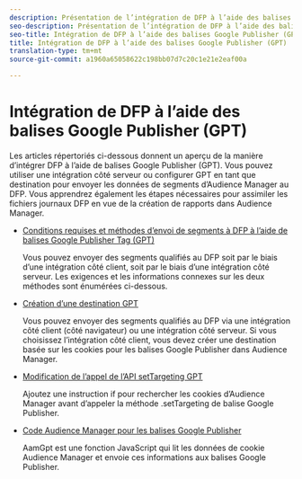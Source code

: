 ```yaml
---
description: Présentation de l’intégration de DFP à l’aide des balises Google Publisher (GPT).
seo-description: Présentation de l’intégration de DFP à l’aide des balises Google Publisher (GPT) dans Adobe Audience Manager (AAM).
seo-title: Intégration de DFP à l’aide des balises Google Publisher (GPT) dans Adobe Audience Manager (AAM)
title: Intégration de DFP à l’aide des balises Google Publisher (GPT)
translation-type: tm+mt
source-git-commit: a1960a65058622c198bb07d7c20c1e21e2eaf00a

---
```



# Intégration de DFP à l’aide des balises Google Publisher (GPT)

Les articles répertoriés ci-dessous donnent un aperçu de la manière d’intégrer DFP à l’aide de balises Google Publisher (GPT). Vous pouvez utiliser une intégration côté serveur ou configurer GPT en tant que destination pour envoyer les données de segments d’Audience Manager au DFP. Vous apprendrez également les étapes nécessaires pour assimiler les fichiers journaux DFP en vue de la création de rapports dans Audience Manager.

* [Conditions requises et méthodes d’envoi de segments à DFP à l’aide de balises Google Publisher Tag (GPT)](/help/using/integration/gpt-aam-destination/gpt-aam-requirements.md)

   Vous pouvez envoyer des segments qualifiés au DFP soit par le biais d’une intégration côté client, soit par le biais d’une intégration côté serveur. Les exigences et les informations connexes sur les deux méthodes sont énumérées ci-dessous.

* [Création d’une destination GPT](/help/using/integration/gpt-aam-destination/gpt-aam-create-destination.md)

   Vous pouvez envoyer des segments qualifiés au DFP via une intégration côté client (côté navigateur) ou une intégration côté serveur. Si vous choisissez l’intégration côté client, vous devez créer une destination basée sur les cookies pour les balises Google Publisher dans Audience Manager.

* [Modification de l’appel de l’API setTargeting GPT](/help/using/integration/gpt-aam-destination/gpt-aam-modify-api.md)

   Ajoutez une instruction if pour rechercher les cookies d’Audience Manager avant d’appeler la méthode .setTargeting de balise Google Publisher.

* [Code Audience Manager pour les balises Google Publisher](/help/using/integration/gpt-aam-destination/gpt-aam-aamgpt-code.md)

   AamGpt est une fonction JavaScript qui lit les données de cookie Audience Manager et envoie ces informations aux balises Google Publisher.
